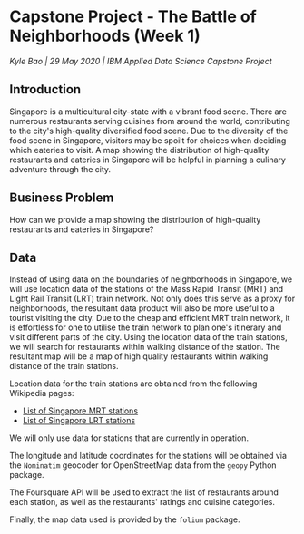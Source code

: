 # Capstone Project - The Battle of Neighborhoods (Week 1)

*Kyle Bao | 29 May 2020 | IBM Applied Data Science Capstone Project*

## Introduction

Singapore is a multicultural city-state with a vibrant food scene. There are numerous restaurants serving cuisines from around the world, contributing to the city's high-quality diversified food scene. Due to the diversity of the food scene in Singapore, visitors may be spoilt for choices when deciding which eateries to visit. A map showing the distribution of high-quality restaurants and eateries in Singapore will be helpful in planning a culinary adventure through the city.

## Business Problem

How can we provide a map showing the distribution of high-quality restaurants and eateries in Singapore?

## Data

Instead of using data on the boundaries of neighborhoods in Singapore, we will use location data of the stations of the Mass Rapid Transit (MRT) and Light Rail Transit (LRT) train network. Not only does this serve as a proxy for neighborhoods, the resultant data product will also be more useful to a tourist visiting the city. Due to the cheap and efficient MRT train network, it is effortless for one to utilise the train network to plan one's itinerary and visit different parts of the city. Using the location data of the train stations, we will search for restaurants within walking distance of the station. The resultant map will be a map of high quality restaurants within walking distance of the train stations.

Location data for the train stations are obtained from the following Wikipedia pages:

- [List of Singapore MRT stations](https://en.wikipedia.org/wiki/List_of_Singapore_MRT_stations)
- [List of Singapore LRT stations](https://en.wikipedia.org/wiki/List_of_Singapore_LRT_stations)

We will only use data for stations that are currently in operation.

The longitude and latitude coordinates for the stations will be obtained via the `Nominatim` geocoder for OpenStreetMap data from the `geopy` Python package.

The Foursquare API will be used to extract the list of restaurants around each station, as well as the restaurants' ratings and cuisine categories.

Finally, the map data used is provided by the `folium` package.